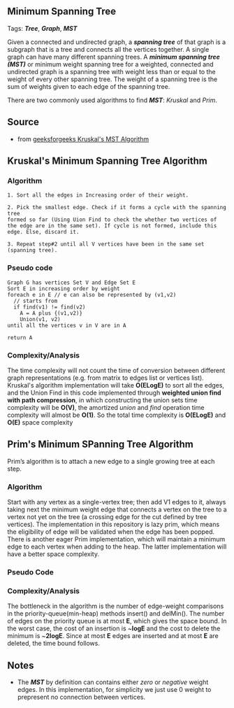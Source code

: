 [comment]: <> (This is a comment, it will not be included. For every question commit to the repository, you should put this readme file in the question/problem folder as a readme file, rename it to README.md)

## Minimum Spanning Tree
Tags: ___Tree___, ___Graph___, ___MST___

Given a connected and undirected graph, a ___spanning tree___ of that graph is a subgraph that is a tree and connects all the vertices together. A single graph can have many different spanning trees. A ___minimum spanning tree (MST)___ or minimum weight spanning tree for a weighted, connected and undirected graph is a spanning tree with weight less than or equal to the weight of every other spanning tree. The weight of a spanning tree is the sum of weights given to each edge of the spanning tree.

There are two commonly used algorithms to find ___MST___: _Kruskal_ and _Prim_.  

## Source
* from [geeksforgeeks Kruskal's MST Algorithm](http://www.geeksforgeeks.org/greedy-algorithms-set-2-kruskals-minimum-spanning-tree-mst/ "Kruskal's Algorithm")

## Kruskal's Minimum Spanning Tree Algorithm
### Algorithm
```
1. Sort all the edges in Increasing order of their weight.

2. Pick the smallest edge. Check if it forms a cycle with the spanning tree
formed so far (Using Uion Find to check the whether two vertices of the edge are in the same set). If cycle is not formed, include this edge. Else, discard it.  

3. Repeat step#2 until all V vertices have been in the same set (spanning tree).
```
### Pseudo code
```
Graph G has vertices Set V and Edge Set E
Sort E in increasing order by weight
foreach e in E // e can also be represented by (v1,v2)
  // starts from
  if find(v1) != find(v2)
    A = A plus {(v1,v2)}
    Union(v1, v2)
until all the vertices v in V are in A

return A
```
### Complexity/Analysis

The time complexity will not count the time of conversion between different graph representations (e.g. from matrix to edges list or vertices list). Kruskal's algorithm implementation will take __O(ELogE)__ to sort all the edges, and the Union Find in this code implemented through __weighted union find with path compression__, in which constructing the union sets time complexity will be __O(V)__, the amortized _union_ and _find_ operation time complexity will almost be __O(1)__. So the total time complexity is __O(ELogE)__ and __O(E)__ space complexity

## Prim's Minimum SPanning Tree Algorithm
Prim’s algorithm is to attach a new edge to a single growing tree at each step.
### Algorithm
 Start with any vertex as a single-vertex tree; then add V1 edges to it, always taking next the minimum weight edge that connects a vertex on the tree to a vertex not yet on the tree (a crossing edge for the cut defined by tree vertices). The implementation in this repository is lazy prim, which means the eligibility of edge will be validated when the edge has been popped. There is another eager Prim implementation, which will maintain a minimum edge to each vertex when adding to the heap. The latter implementation will have a better space complexity.
### Pseudo Code

### Complexity/Analysis
The bottleneck in the algorithm is the number of edge-weight comparisons in the priority-queue(min-heap) methods insert() and delMin(). The number of edges on the priority queue is at most __E__, which gives the space bound. In the worst case, the cost of an insertion is ~__logE__ and the cost to delete the minimum is ~__2logE__. Since at most __E__ edges are inserted and at most __E__ are deleted, the time bound follows.

## Notes
* The ___MST___ by definition can contains either _zero_ or _negative_ weight edges. In this implementation, for simplicity we just use 0 weight to prepresent no connection between vertices.
